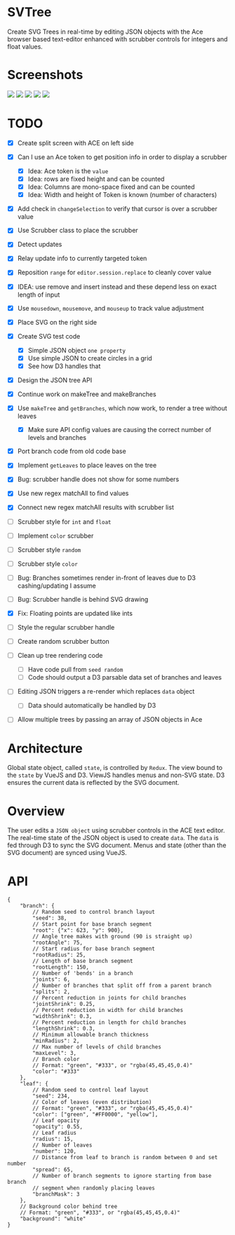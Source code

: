 # SVTree

Create SVG Trees in real-time by editing JSON objects with the Ace browser based text-editor enhanced with scrubber controls for integers and float values.

# Screenshots

![](./img/screenshot.png)
![](./img/screenshot4.png)
![](./img/screenshot2.png)
![](./img/screenshot3.png)
![](./img/screenshot5.png)

# TODO

- [x] Create split screen with ACE on left side
- [x] Can I use an Ace token to get position info in order to display a scrubber
    - [x] Idea: Ace token is the `value`
    - [x] Idea: rows are fixed height and can be counted
    - [x] Idea: Columns are mono-space fixed and can be counted
    - [x] Idea: Width and height of Token is known (number of characters)
- [x] Add check in `changeSelection` to verify that cursor is over a scrubber value
- [x] Use Scrubber class to place the scrubber
- [x] Detect updates    
- [x] Relay update info to currently targeted token
- [x] Reposition `range` for `editor.session.replace` to cleanly cover value
- [x] IDEA: use remove and insert instead and these depend less on exact length of input
- [x] Use `mousedown`, `mousemove`, and `mouseup` to track value adjustment
- [x] Place SVG on the right side
- [x] Create SVG test code
    - [x] Simple JSON object `one property`
    - [x] Use simple JSON to create circles in a grid
    - [x] See how D3 handles that
- [x] Design the JSON tree API
- [x] Continue work on makeTree and makeBranches
- [x] Use `makeTree` and `getBranches`, which now work, to render a tree without leaves
    - [x] Make sure API config values are causing the correct number of levels and branches
- [x] Port branch code from old code base
- [x] Implement `getLeaves` to place leaves on the tree
- [x] Bug: scrubber handle does not show for some numbers
- [x] Use new regex matchAll to find values
- [x] Connect new regex matchAll results with scrubber list

- [ ] Scrubber style for `int` and `float`
- [ ] Implement `color` scrubber

- [ ] Scrubber style `random`
- [ ] Scrubber style `color`

- [ ] Bug: Branches sometimes render in-front of leaves due to D3 cashing/updating I assume
- [ ] Bug: Scrubber handle is behind SVG drawing
- [x] Fix: Floating points are updated like ints
- [ ] Style the regular scrubber handle
- [ ] Create random scrubber button
- [ ] Clean up tree rendering code
    - [ ] Have code pull from `seed random`
    - [ ] Code should output a D3 parsable data set of branches and leaves
- [ ] Editing JSON triggers a re-render which replaces `data` object
    - [ ] Data should automatically be handled by D3
- [ ] Allow multiple trees by passing an array of JSON objects in Ace

# Architecture

Global state object, called `state`, is controlled by `Redux`. The view bound to the `state` by VueJS and D3. ViewJS handles menus and non-SVG state. D3 ensures the current data is reflected by the SVG document.

# Overview

The user edits a `JSON object` using scrubber controls in the ACE text editor. The real-time state of the JSON object is used to create `data`. The `data` is fed through D3 to sync the SVG document. Menus and state (other than the SVG document) are synced using VueJS.

# API
```
{
    "branch": {
        // Random seed to control branch layout
        "seed": 38,
        // Start point for base branch segment
        "root": {"x": 623, "y": 900},
        // Angle tree makes with ground (90 is straight up)
        "rootAngle": 75,
        // Start radius for base branch segment
        "rootRadius": 25,
        // Length of base branch segment
        "rootLength": 150,
        // Number of 'bends' in a branch
        "joints": 6,
        // Number of branches that split off from a parent branch
        "splits": 2,
        // Percent reduction in joints for child branches
        "jointShrink": 0.25,
        // Percent reduction in width for child branches
        "widthShrink": 0.3,
        // Percent reduction in length for child branches
        "lengthShrink": 0.3,
        // Minimum allowable branch thickness        
        "minRadius": 2,
        // Max number of levels of child branches
        "maxLevel": 3,
        // Branch color
        // Format: "green", "#333", or "rgba(45,45,45,0.4)"
        "color": "#333"
    },
    "leaf": {
        // Random seed to control leaf layout
        "seed": 234,
        // Color of leaves (even distribution)
        // Format: "green", "#333", or "rgba(45,45,45,0.4)"
        "color": ["green", "#FF0000", "yellow"],
        // Leaf opacity
        "opacity": 0.55,
        // Leaf radius
        "radius": 15,
        // Number of leaves
        "number": 120,
        // Distance from leaf to branch is random between 0 and set number
        "spread": 65,
        // Number of branch segments to ignore starting from base branch
        // segment when randomly placing leaves
        "branchMask": 3
    },
    // Background color behind tree
    // Format: "green", "#333", or "rgba(45,45,45,0.4)"
    "background": "white"
}
```
